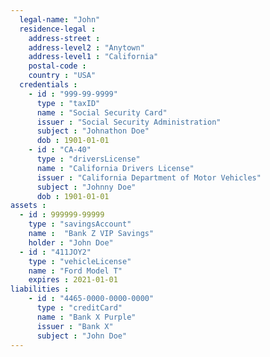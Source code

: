```yaml
---
  legal-name: "John"
  residence-legal :
    address-street :
    address-level2 : "Anytown"
    address-level1 : "California"
    postal-code :
    country : "USA"
  credentials :
    - id : "999-99-9999"
      type : "taxID"
      name : "Social Security Card"
      issuer : "Social Security Administration"
      subject : "Johnathon Doe"
      dob : 1901-01-01
    - id : "CA-40"
      type : "driversLicense"
      name : "California Drivers License"
      issuer : "California Department of Motor Vehicles"
      subject : "Johnny Doe"
      dob : 1901-01-01
assets :
  - id : 999999-99999
    type : "savingsAccount"
    name :  "Bank Z VIP Savings"
    holder : "John Doe"
  - id : "411JOY2"
    type : "vehicleLicense"
    name : "Ford Model T"
    expires : 2021-01-01
liabilities :
    - id : "4465-0000-0000-0000"
      type : "creditCard"
      name : "Bank X Purple"
      issuer : "Bank X"
      subject : "John Doe"
---
```

